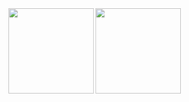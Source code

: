<a href="https://github.com/noobow34">
  <img align="left" height="170px" src="https://github-readme-stats.vercel.app/api?username=noobow34&count_private=true&show_icons=true&theme=default" />
</a>
<a href="https://github.com/noobow34">
  <img align="left" height="170px" src="https://github-readme-stats.vercel.app/api/top-langs/?username=noobow34&layout=compact&theme=default" />
</a>

<!--
**noobow34/noobow34** is a ✨ _special_ ✨ repository because its `README.md` (this file) appears on your GitHub profile.

Here are some ideas to get you started:

- 🔭 I’m currently working on ...
- 🌱 I’m currently learning ...
- 👯 I’m looking to collaborate on ...
- 🤔 I’m looking for help with ...
- 💬 Ask me about ...
- 📫 How to reach me: ...
- 😄 Pronouns: ...
- ⚡ Fun fact: ...
-->
